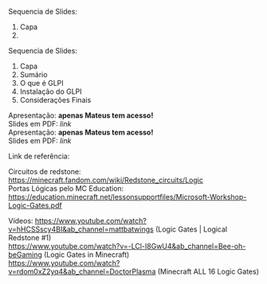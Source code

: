 Sequencia de Slides: <br>
<ol>
<li> Capa
<li>
</ol>

Sequencia de Slides: <br>

1. Capa
2. Sumário
3. O que é GLPI
4. Instalação do GLPI
5. Considerações Finais



Apresentação: **apenas Mateus tem acesso!** <br>
Slides em PDF: *link* <br>
Apresentação: **apenas Mateus tem acesso!** <br>
Slides em PDF: *link* <br>

Link de referência:

Circuitos de redstone: https://minecraft.fandom.com/wiki/Redstone_circuits/Logic <br>
Portas Lógicas pelo MC Education: https://education.minecraft.net/lessonsupportfiles/Microsoft-Workshop-Logic-Gates.pdf <br>

Vídeos:
https://www.youtube.com/watch?v=hHCSSscy4BI&ab_channel=mattbatwings (Logic Gates | Logical Redstone #1) <br>
https://www.youtube.com/watch?v=-LCl-I8GwU4&ab_channel=Bee-oh-beGaming (Logic Gates in Minecraft) <br>
https://www.youtube.com/watch?v=rdom0xZ2yq4&ab_channel=DoctorPlasma (Minecraft ALL 16 Logic Gates) <br>
